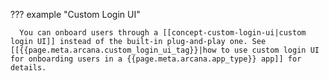 ??? example "Custom Login UI"

      You can onboard users through a [[concept-custom-login-ui|custom login UI]] instead of the built-in plug-and-play one. See [[{{page.meta.arcana.custom_login_ui_tag}}|how to use custom login UI for onboarding users in a {{page.meta.arcana.app_type}} app]] for details.
